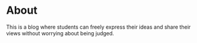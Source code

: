 # About

This is a blog where students can freely express their ideas and share their views without worrying about being judged.
